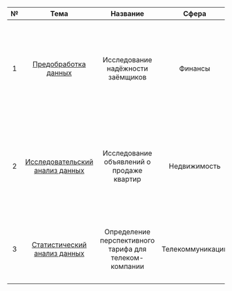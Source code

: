 | № | Тема | Название             | Сфера | Краткое описание   | Стек   |
|:-:|:----:|:--------------------:|:-----:|:------------------:|:------:|
| 1 | [Предобработка данных](https://github.com/LeonidStarykh/Yandex.Practicum_projects/tree/main/01.%20Предобработка%20данных) | Исследование надёжности заёмщиков | Финансы | По имеющейся статистике платёжеспособности клиентов нужно разобраться, влияет ли семейное положение и количество детей клиента на факт погашения кредита в срок | `python` `pandas` `pymystem3` |
| 2 | [Исследовательский анализ данных](https://github.com/LeonidStarykh/Yandex.Practicum_projects/tree/main/02.%20Исследовательский%20анализ) | Исследование объявлений о продаже квартир | Недвижимость | С помощью объявлений о продаже квартир в Санкт-Петербурге и соседних населённых пунктах за несколько лет необходимо выявить предложения с аномальной стоимостью | `python` `pandas` `matplotlib` `numpy` |
| 3 | [Статистический анализ данных](https://github.com/LeonidStarykh/Yandex.Practicum/tree/main/03.%20Статистический%20анализ%20данных) | Определение перспективного тарифа для телеком-компании | Телекоммуникации | <p style='text-align: justify;'> По выборке клиентов проанализировать их поведение и сделать вывод - какой тариф лучше </p> | `python` `pandas` `matplotlib` `numpy` `math` `scipy` |
